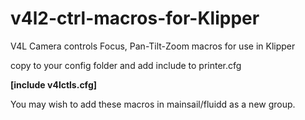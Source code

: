 # v4l2-ctrl-macros-for-Klipper
V4L Camera controls Focus, Pan-Tilt-Zoom macros for use in Klipper 

copy to your config folder and add include to printer.cfg

**[include v4lctls.cfg]**

You may wish to add these macros in mainsail/fluidd as a new group.
